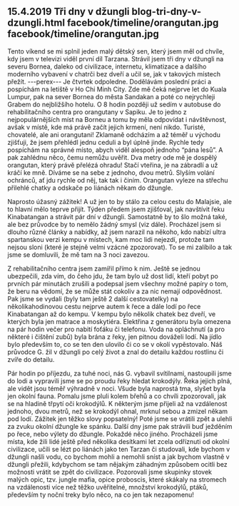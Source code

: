 15.4.2019
Tři dny v džungli 
blog-tri-dny-v-dzungli.html
facebook/timeline/orangutan.jpg
facebook/timeline/orangutan.jpg
--------------

Tento víkend se mi splnil jeden malý dětský sen, který jsem měl od chvíle, kdy jsem v televizi viděl první díl Tarzana. Strávil jsem tři dny v džungli na severu Bornea, daleko od civilizace, internetu, klimatizace a dalšího moderního vybavení v chatrči bez dveří a učil se, jak v takových místech přežít.
---perex---
Je čtvrtek odpoledne. Dodělávám poslední práci a pospíchám na letiště v Ho Chi Minh City. Zde mě čeká nejprve let do Kuala Lumpur, pak na sever Bornea do města Sandakan a poté co nejrychleji Grabem do nejbližšího hotelu. O 8 hodin později už sedím v autobuse do rehabilitačního centra pro orangutany v Sapiku. Je to jedno z nejpopulárnějších míst na Borneu a tomu by měla odpovídat i návštěvnost, avšak v místě, kde má právě začít jejich krmení, není nikdo. Turisté, chovatelé, ale ani orangutani! Zklamaně odcházím a až téměř u východu zjišťuji, že jsem přehlédl jednu ceduli a byl úplně jinde. Rychle tedy pospíchám na správné místo, abych viděl alespoň jednoho “pána lesů”. A pak zahlédnu něco, čemu nemůžu uvěřit. Dva metry ode mě je dospělý orangutan, který právě přelézá ohradu! Stačí vteřina, je na zábradlí a už kráčí ke mně. Díváme se na sebe z jednoho, dvou metrů. Slyším volání ochránců, ať jdu rychle od něj, tak tak i činím. Orangutan vyleze na střechu přilehlé chatky a odskače po liánách někam do džungle. 

Naprosto úžasný zážitek! A už jen to by stálo za celou cestu do Malajsie, ale to hlavní mělo teprve přijít. Týden předem jsem zjišťoval, jak navštívit řeku Kinabatangan a strávit pár dní v džungli. Samostatně by to šlo možná také, ale bez průvodce by to nemělo žádný smysl (viz dále). Procházel jsem si dlouho různé články a nabídky, až jsem narazil na někoho, kdo nabízí ultra spartanskou verzi kempu v místech, kam moc lidi nejezdí, protože tam nejsou sloni (které je stejně velmi vzácné zpozorovat). To se mi zalíbilo a tak jsme se domluvili, že mě tam na 3 noci zavezou. 

Z rehabilitačního centra jsem zamířil přímo k nim. Ještě se jednou ubezpečili, zda vím, do čeho jdu, že tam bylo už dost lidí, kteří pobyt po prvních pár minutách zrušili a podepsal jsem všechny možné papíry o tom, že beru na vědomí, že se může stát cokoliv a za nic nemají odpovědnost. Pak jsme se vydali (byly tam ještě 2 další cestovatelky) na několikahodinovou cestu nejprve autem k řece a dále lodí po řece Kinabatangan až do kempu. V kempu bylo několik chatek bez dveří, ve kterých byla jen matrace a moskytiéra. Elektřina z generátoru byla omezena na pár hodin večer pro nabití foťáku či telefonu. Voda na opláchnutí (a pro některé i čištění zubů) byla brána z řeky, jen pitnou dováželi lodí. Na jídlo bylo především to, co se ten den ulovilo či co se v okolí vypěstovalo. Náš průvodce G. žil v džungli po celý život a znal do detailu každou rostlinu či zvíře do detailu. 

Pár hodin po příjezdu, za tuhé noci, nás G. vybavil svítilnami, nastoupili jsme do lodi a vypravili jsme se po proudu řeky hledat krokodýly. Řeka jejich plná, ale vidět jsou téměř výhradně v noci. Všude byla naprostá tma, slyšet byla jen okolní fauna. Pomalu jsme pluli kolem břehů a co chvíli zpozorovali, jak se na hladině třpytí oči krokodýlů. K některým jsme přijeli až na vzdálenost jednoho, dvou metrů, než se krokodýl ohnal, mrknul sebou a zmizel někam pod lodí. Zážitek jen těžko slovy popsatelný!
Poté jsme se vrátili zpět a ulehli za zvuku okolní džungle ke spánku. Další dny jsme pak strávili buď ježděním po řece, nebo výlety do džungle. Pokaždé něco jiného. Procházeli jsme místa, kde žili lidé ještě před několika desítkami let zcela odříznuti od okolní civilizace, učili se lézt po liánách jako ten Tarzan či studovali, kde bychom v džungli našli vodu, co bychom mohli a nemohli sníst a jak bychom vlastně v džungli přežili, kdybychom se tam nějakým záhadným způsobem ocitli bez možnosti vrátit se zpět do civilizace. Pozorovali jsme skupinky stovek malých opic, tzv. jungle mafia, opice proboscis, které skákaly na stromech na vzdálenosti více než těžko uvěřitelné, množství krokodýlů, ptáků, především ty noční treky bylo něco, na co jen tak nezapomenu!
